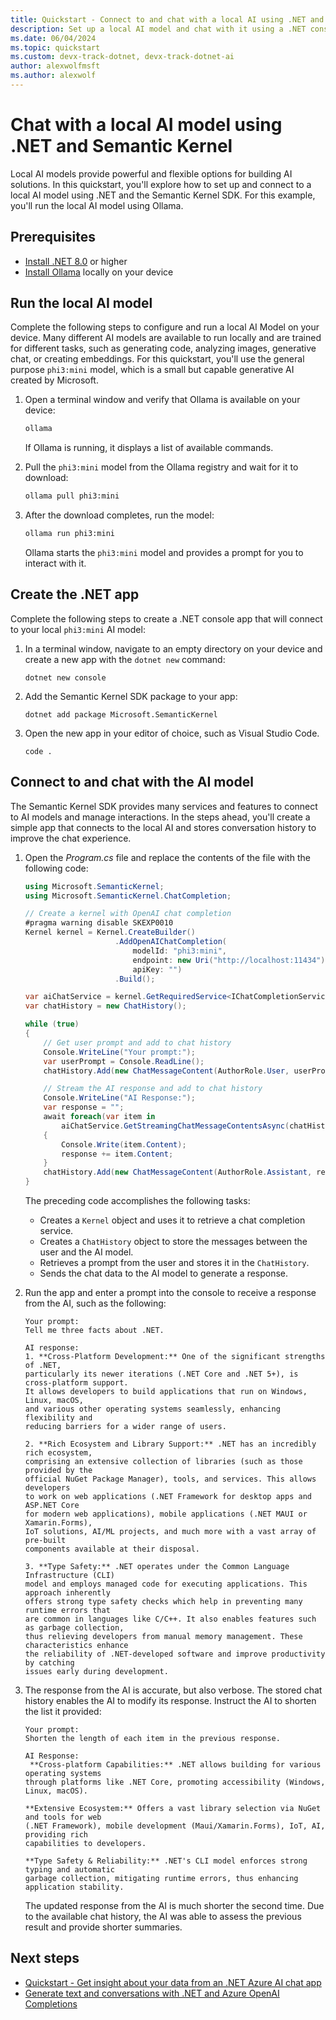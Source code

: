 ```yaml
---
title: Quickstart - Connect to and chat with a local AI using .NET and Semantic Kernel
description: Set up a local AI model and chat with it using a .NET consle app and the Semantic Kernel SDK
ms.date: 06/04/2024
ms.topic: quickstart
ms.custom: devx-track-dotnet, devx-track-dotnet-ai
author: alexwolfmsft
ms.author: alexwolf
---
```


# Chat with a local AI model using .NET and Semantic Kernel

Local AI models provide powerful and flexible options for building AI solutions. In this quickstart, you'll explore how to set up and connect to a local AI model using .NET and the Semantic Kernel SDK. For this example, you'll run the local AI model using Ollama.

## Prerequisites

* [Install .NET 8.0](https://dotnet.microsoft.com/download) or higher
* [Install Ollama](https://ollama.com/) locally on your device

## Run the local AI model

Complete the following steps to configure and run a local AI Model on your device. Many different AI models are available to run locally and are trained for different tasks, such as generating code, analyzing images, generative chat, or creating embeddings. For this quickstart, you'll use the general purpose `phi3:mini` model, which is a small but capable generative AI created by Microsoft.

1. Open a terminal window and verify that Ollama is available on your device:

    ```bash
    ollama
    ```

    If Ollama is running, it displays a list of available commands.

1. Pull the `phi3:mini` model from the Ollama registry and wait for it to download:

    ```bash
    ollama pull phi3:mini
    ```

1. After the download completes, run the model:

    ```bash
    ollama run phi3:mini
    ```

    Ollama starts the `phi3:mini` model and provides a prompt for you to interact with it.

## Create the .NET app

Complete the following steps to create a .NET console app that will connect to your local `phi3:mini` AI model:

1. In a terminal window, navigate to an empty directory on your device and create a new app with the `dotnet new` command:

    ```dotnetcli
    dotnet new console
    ```

1. Add the Semantic Kernel SDK package to your app:

    ```dotnetcli
    dotnet add package Microsoft.SemanticKernel
    ```

1. Open the new app in your editor of choice, such as Visual Studio Code.

    ```dotnetcli
    code .
    ```

## Connect to and chat with the AI model

The Semantic Kernel SDK provides many services and features to connect to AI models and manage interactions. In the steps ahead, you'll create a simple app that connects to the local AI and stores conversation history to improve the chat experience.

1. Open the _Program.cs_ file and replace the contents of the file with the following code:

    ```csharp
    using Microsoft.SemanticKernel;
    using Microsoft.SemanticKernel.ChatCompletion;
    
    // Create a kernel with OpenAI chat completion
    #pragma warning disable SKEXP0010
    Kernel kernel = Kernel.CreateBuilder()
                        .AddOpenAIChatCompletion(
                            modelId: "phi3:mini",
                            endpoint: new Uri("http://localhost:11434"),
                            apiKey: "")
                        .Build();
    
    var aiChatService = kernel.GetRequiredService<IChatCompletionService>();
    var chatHistory = new ChatHistory();
    
    while (true)
    {
        // Get user prompt and add to chat history
        Console.WriteLine("Your prompt:");
        var userPrompt = Console.ReadLine();
        chatHistory.Add(new ChatMessageContent(AuthorRole.User, userPrompt));
    
        // Stream the AI response and add to chat history
        Console.WriteLine("AI Response:");
        var response = "";
        await foreach(var item in 
            aiChatService.GetStreamingChatMessageContentsAsync(chatHistory))
        {
            Console.Write(item.Content);
            response += item.Content;
        }
        chatHistory.Add(new ChatMessageContent(AuthorRole.Assistant, response));
    }
    ```

    The preceding code accomplishes the following tasks:
    - Creates a `Kernel` object and uses it to retrieve a chat completion service.
    - Creates a `ChatHistory` object to store the messages between the user and the AI model.
    - Retrieves a prompt from the user and stores it in the `ChatHistory`.
    - Sends the chat data to the AI model to generate a response.

1. Run the app and enter a prompt into the console to receive a response from the AI, such as the following:

    ```output
    Your prompt:
    Tell me three facts about .NET.

    AI response:
    1. **Cross-Platform Development:** One of the significant strengths of .NET, 
    particularly its newer iterations (.NET Core and .NET 5+), is cross-platform support.
    It allows developers to build applications that run on Windows, Linux, macOS,
    and various other operating systems seamlessly, enhancing flexibility and
    reducing barriers for a wider range of users.

    2. **Rich Ecosystem and Library Support:** .NET has an incredibly rich ecosystem,
    comprising an extensive collection of libraries (such as those provided by the 
    official NuGet Package Manager), tools, and services. This allows developers 
    to work on web applications (.NET Framework for desktop apps and ASP.NET Core 
    for modern web applications), mobile applications (.NET MAUI or Xamarin.Forms),
    IoT solutions, AI/ML projects, and much more with a vast array of pre-built
    components available at their disposal.
    
    3. **Type Safety:** .NET operates under the Common Language Infrastructure (CLI) 
    model and employs managed code for executing applications. This approach inherently
    offers strong type safety checks which help in preventing many runtime errors that
    are common in languages like C/C++. It also enables features such as garbage collection,
    thus relieving developers from manual memory management. These characteristics enhance
    the reliability of .NET-developed software and improve productivity by catching
    issues early during development.
    ```

1. The response from the AI is accurate, but also verbose. The stored chat history enables the AI to modify its response. Instruct the AI to shorten the list it provided:

    ```output
    Your prompt:
    Shorten the length of each item in the previous response.

    AI Response:
     **Cross-platform Capabilities:** .NET allows building for various operating systems
    through platforms like .NET Core, promoting accessibility (Windows, Linux, macOS).
    
    **Extensive Ecosystem:** Offers a vast library selection via NuGet and tools for web
    (.NET Framework), mobile development (Maui/Xamarin.Forms), IoT, AI, providing rich
    capabilities to developers.
    
    **Type Safety & Reliability:** .NET's CLI model enforces strong typing and automatic
    garbage collection, mitigating runtime errors, thus enhancing application stability.
    ```

    The updated response from the AI is much shorter the second time. Due to the available chat history, the AI was able to assess the previous result and provide shorter summaries.

## Next steps

- [Quickstart - Get insight about your data from an .NET Azure AI chat app](../how-to/work-with-local-models.md)
- [Generate text and conversations with .NET and Azure OpenAI Completions](/training/modules/open-ai-dotnet-text-completions/)
